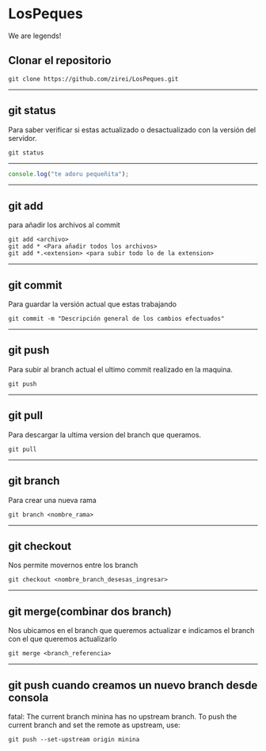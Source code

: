 # LosPeques

We are legends!

## Clonar el repositorio

    git clone https://github.com/zirei/LosPeques.git

---

## git status

Para saber verificar si estas actualizado o desactualizado con la versión del servidor.

    git status

---

```javascript
console.log("te adoru pequeñita");
```

---

## git add

para añadir los archivos al commit

    git add <archivo>
    git add * <Para añadir todos los archivos>
    git add *.<extension> <para subir todo lo de la extension>

---

## git commit

Para guardar la versión actual que estas trabajando

    git commit -m "Descripción general de los cambios efectuados"

---

## git push

Para subir al branch actual el ultimo commit realizado en la maquina.

    git push

---

## git pull

Para descargar la ultima version del branch que queramos.

    git pull

---

## git branch

Para crear una nueva rama

    git branch <nombre_rama>

---

## git checkout

Nos permite movernos entre los branch

    git checkout <nombre_branch_desesas_ingresar>

---

## git merge(combinar dos branch)

Nos ubicamos en el branch que queremos actualizar e indicamos el branch con el que queremos actualizarlo

    git merge <branch_referencia>

---

## git push cuando creamos un nuevo branch desde consola

fatal: The current branch minina has no upstream branch.
To push the current branch and set the remote as upstream, use:

    git push --set-upstream origin minina
